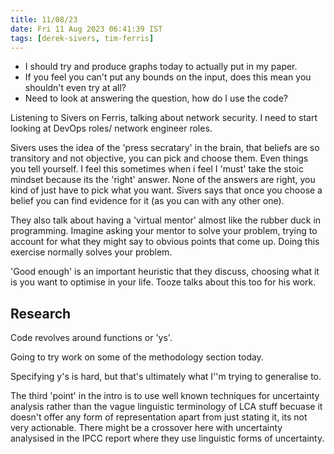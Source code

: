 ```yaml
---
title: 11/08/23
date: Fri 11 Aug 2023 06:41:39 IST
tags: [derek-sivers, tim-ferris]
---
```


* I should try and produce graphs today to actually put in my paper.
* If you feel you can't put any bounds on the input, does this mean you shouldn't even try at all?
* Need to look at answering the question, how do I use the code?

Listening to Sivers on Ferris, talking about network security. I need to start looking at DevOps roles/ network engineer
roles.

Sivers uses the idea of the 'press secratary' in the brain, that beliefs are so transitory and not objective, you can
pick and choose them. Even things you tell yourself. I feel this sometimes when i feel I 'must' take the stoic mindset
because its the 'right' answer. None of the answers are right, you kind of just have to pick what you want.
Sivers says that once you choose a belief you can find evidence for it (as you can with any other one).

They also talk about having a 'virtual mentor' almost like the rubber duck in programming. Imagine asking your mentor to
solve your problem, trying to account for what they might say to obvious points that come up. Doing this exercise
normally solves your problem.

'Good enough' is an important heuristic that they discuss, choosing what it is you want to optimise in your life. Tooze
talks about this too for his work.

## Research

Code revolves around functions or 'ys'.

Going to try work on some of the methodology section today.

Specifying y's is hard, but that's ultimately what I''m trying to generalise to.

The third 'point' in the intro is to use well known techniques for uncertainty analysis rather than the vague linguistic
terminology of LCA stuff becuase it doesn't offer any form of representation apart from just stating it, its not very
actionable.
There might be a crossover here with uncertainty analysised in the IPCC report where they use linguistic forms of uncertainty.
